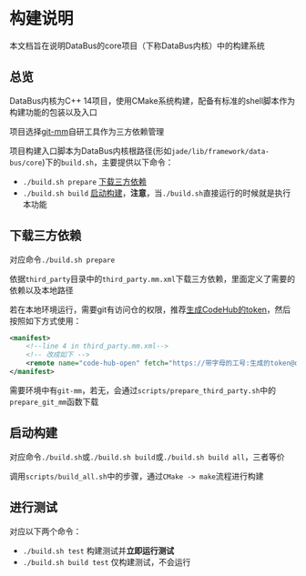 # 构建说明

本文档旨在说明DataBus的core项目（下称DataBus内核）中的构建系统

## 总览

DataBus内核为C++ 14项目，使用CMake系统构建，配备有标准的shell脚本作为构建功能的包装以及入口

项目选择[git-mm](https://his.huawei.com/csop/index.html#/ToolInfo?toolId=1615250775275995136&samType=his)自研工具作为三方依赖管理

项目构建入口脚本为DataBus内核根路径(形如`jade/lib/framework/data-bus/core`)下的`build.sh`，主要提供以下命令：

- `./build.sh prepare` [下载三方依赖](#下载三方依赖)
- `./build.sh build` [启动构建](#启动构建)，**注意**，当`./build.sh`直接运行的时候就是执行本功能

## 下载三方依赖

对应命令`./build.sh prepare`

依据`third_party`目录中的`third_party.mm.xml`下载三方依赖，里面定义了需要的依赖以及本地路径

若在本地环境运行，需要git有访问仓的权限，推荐[生成CodeHub的token](https://12345.huawei.com/unidesk/portal/#/case_details?caseId=KT00141759)，然后按照如下方式使用：

```xml
<manifest>
    <!--line 4 in third_party.mm.xml-->
    <!-- 改成如下 -->
    <remote name="code-hub-open" fetch="https://带字母的工号:生成的token@open.codehub.huawei.com/"/>
</manifest>
```

需要环境中有`git-mm`，若无，会通过`scripts/prepare_third_party.sh`中的`prepare_git_mm`函数下载

## 启动构建

对应命令`./build.sh`或`./build.sh build`或`./build.sh build all`，三者等价

调用`scripts/build_all.sh`中的步骤，通过`CMake -> make`流程进行构建

## 进行测试

对应以下两个命令：
- `./build.sh test` 构建测试并**立即运行测试**
- `./build.sh build test` 仅构建测试，不会运行